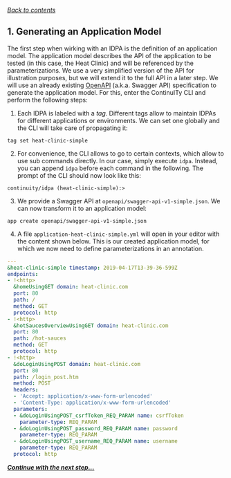 *[Back to contents](../README.md)*

## 1. Generating an Application Model

The first step when wirking with an IDPA is the definition of an application model. The application model describes the API of the application to be tested (in this case, the Heat Clinic) and will be referenced by the parameterizations. We use a very simplified version of the API for illustration purposes, but we will extend it to the full API in a later step. We will use an already existing [OpenAPI](https://www.openapis.org/) (a.k.a. Swagger API) specification to generate the application model. For this, enter the ContinuITy CLI and perform the following steps:

1. Each IDPA is labeled with a *tag*. Different tags allow to maintain IDPAs for different applications or environments. We can set one globally and the CLI will take care of propagating it:
```
tag set heat-clinic-simple
```
2. For convenience, the CLI allows to go to certain contexts, which allow to use sub commands directly. In our case, simply execute ```idpa```. Instead, you can append ```idpa``` before each command in the following. The prompt of the CLI should now look like this:
```
continuity/idpa (heat-clinic-simple):>
```
3. We provide a Swagger API at ```openapi/swagger-api-v1-simple.json```. We can now transform it to an application model:
```
app create openapi/swagger-api-v1-simple.json
```
4. A file ```application-heat-clinic-simple.yml``` will open in your editor with the content shown below. This is our created application model, for which we now need to define parameterizations in an annotation.
```yaml
---
&heat-clinic-simple timestamp: 2019-04-17T13-39-36-599Z
endpoints:
- !<http>
  &homeUsingGET domain: heat-clinic.com
  port: 80
  path: /
  method: GET
  protocol: http
- !<http>
  &hotSaucesOverviewUsingGET domain: heat-clinic.com
  port: 80
  path: /hot-sauces
  method: GET
  protocol: http
- !<http>
  &doLoginUsingPOST domain: heat-clinic.com
  port: 80
  path: /login_post.htm
  method: POST
  headers:
  - 'Accept: application/x-www-form-urlencoded'
  - 'Content-Type: application/x-www-form-urlencoded'
  parameters:
  - &doLoginUsingPOST_csrfToken_REQ_PARAM name: csrfToken
    parameter-type: REQ_PARAM
  - &doLoginUsingPOST_password_REQ_PARAM name: password
    parameter-type: REQ_PARAM
  - &doLoginUsingPOST_username_REQ_PARAM name: username
    parameter-type: REQ_PARAM
  protocol: http

```

***[Continue with the next step...](2_annotation.md)***